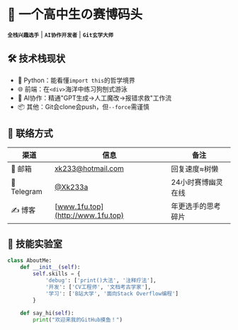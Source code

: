 # 🐍 一个高中生の赛博码头

**`全栈兴趣选手`** | **`AI协作开发者`** | **`Git玄学大师`**  

## 🛠️ 技术栈现状
- 🐍 Python：能看懂`import this`的哲学境界
- 🌐 前端：在`<div>`海洋中练习狗刨式游泳
- 🤖 AI协作：精通"GPT生成→人工魔改→报错求救"工作流
- 📦 其他：Git会clone会push，但`--force`需谨慎

## 📮 联络方式

| 渠道 | 信息 | 备注 |
|------|------|------|
| 📧 邮箱 | [xk233@hotmail.com](mailto:xk233@hotmail.com) | 回复速度≈树懒 |
| 📡 Telegram | [@Xk233a](https://t.me/Xk233a) | 24小时赛博幽灵在线 |
| ✍️ 博客 | [www.1fu.top](http://www.1fu.top) | 年更选手的思考碎片 |

## 🧪 技能实验室
```python
class AboutMe:
    def __init__(self):
        self.skills = {
            'debug': ['print()大法', '注释疗法'],
            '开发': ['CV工程师', '文档考古学家'],
            '学习': ['B站大学', '面向Stack Overflow编程']
        }
    
    def say_hi(self):
        print("欢迎来我的GitHub摸鱼！")
